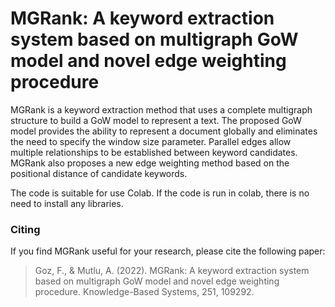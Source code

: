 # MGRank: A keyword extraction system based on multigraph GoW model and novel edge weighting procedure

MGRank is a keyword extraction method that uses a complete multigraph structure to build a GoW model to represent a text. The proposed GoW model provides the ability to represent a document globally and eliminates the need to specify the window size parameter. Parallel edges allow multiple relationships to be established between keyword candidates. MGRank also proposes a new edge weighting method based on the positional distance of candidate keywords.

The code is suitable for use Colab. If the code is run in colab, there is no need to install any libraries.

### Citing
If you find MGRank useful for your research, please cite the following paper:

> Goz, F., & Mutlu, A. (2022). MGRank: A keyword extraction system based on multigraph GoW model and novel edge weighting procedure. Knowledge-Based Systems, 251, 109292.
